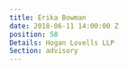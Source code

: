 ```yaml
---
title: Erika Bowman
date: 2018-06-11 14:00:00 Z
position: 58
Details: Hogan Lovells LLP
Section: advisory
---
```



